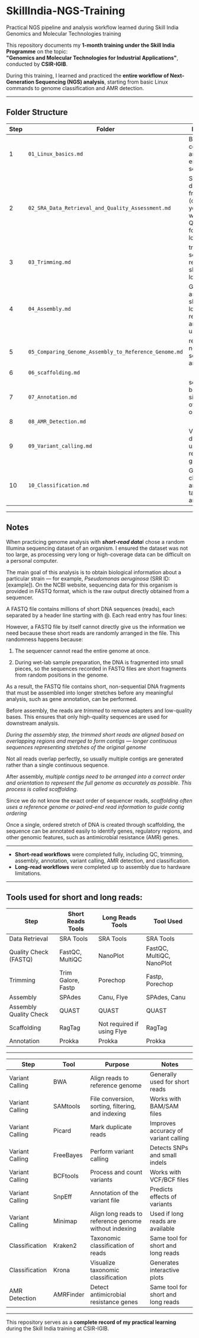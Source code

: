 # SkillIndia-NGS-Training
Practical NGS pipeline and analysis workflow learned during Skill India Genomics and Molecular Technologies training


This repository documents my **1-month training under the Skill India Programme** on the topic:  
**"Genomics and Molecular Technologies for Industrial Applications"**, conducted by **CSIR-IGIB**.  

During this training, I learned and practiced the **entire workflow of Next-Generation Sequencing (NGS) analysis**, starting from basic Linux commands to genome classification and AMR detection.  

---

## Folder Structure

| Step | Folder | Description |
|------|--------|-------------|
| 1 | `01_Linux_basics.md` | Basic Linux commands and environment setup |
| 2 | `02_SRA_Data_Retrieval_and_Quality_Assessment.md` | SRA file download from NCBI (organism you wish to work on) Quality check for short and long reads |
| 3 | `03_Trimming.md` | trimming of sequencing reads for short and long reads  |
| 4 | `04_Assembly.md` | Genome assembly for short and long readsGenome annotation using Prokka |
| 5 | `05_Comparing_Genome_Assembly_to_Reference_Genome.md` | reference file needed for scaffolding and assembly |
| 6 | `06_scaffolding.md`  
| 7 | `07_Annotation.md` | see the biological significance of your organism |
| 8 | `08_AMR_Detection.md` 
| 9 | `09_Variant_calling.md` | Variant detection using reference genome |
| 10 | `10_Classification.md` | Genome classification and taxonomy analysis |


---

## Notes

When practicing genome analysis with ***short-read data***I chose a random Illumina sequencing dataset of an organism. I ensured the dataset was not too large, as processing very long or high-coverage data can be difficult on a personal computer.

The main goal of this analysis is to obtain biological information about a particular strain — for example, *Pseudomonas aeruginosa* (SRR ID: [example]). On the NCBI website, sequencing data for this organism is provided in FASTQ format, which is the raw output directly obtained from a sequencer.

A FASTQ file contains millions of short DNA sequences (reads), each separated by a header line starting with @. Each read entry has four lines:


However, a FASTQ file by itself cannot directly give us the information we need because these short reads are randomly arranged in the file. This randomness happens because:

1. The sequencer cannot read the entire genome at once.

2. During wet-lab sample preparation, the DNA is fragmented into small pieces, so the sequences recorded in FASTQ files are short fragments from random positions in the genome.

As a result, the FASTQ file contains short, non-sequential DNA fragments that must be assembled into longer stretches before any meaningful analysis, such as gene annotation, can be performed.

Before assembly, the reads are *trimmed* to remove adapters and low-quality bases. This ensures that only high-quality sequences are used for downstream analysis.

*During the assembly step, the trimmed short reads are aligned based on overlapping regions and merged to form contigs — longer continuous sequences representing stretches of the original genome*

Not all reads overlap perfectly, so usually multiple contigs are generated rather than a single continuous sequence. 

After assembly, *multiple contigs need to be arranged into a correct order and orientation to represent the full genome as accurately as possible. This process is called scaffolding*.

Since we do not know the exact order of sequencer reads, *scaffolding often uses a reference genome or paired-end read information to guide contig ordering*

Once a single, ordered stretch of DNA is created through scaffolding, the sequence can be annotated easily to identify genes, regulatory regions, and other genomic features, such as antimicrobial resistance (AMR) genes.

---

- **Short-read workflows** were completed fully, including QC, trimming, assembly, annotation, variant calling, AMR detection, and classification.  
- **Long-read workflows** were completed up to assembly due to hardware limitations.  



---

## Tools used for short and long reads:

| Step                       | Short Reads Tools                  | Long Reads Tools                 | Tool Used |
|-----------------------------|----------------------------------|--------------------------------|-----------|
| Data Retrieval              | SRA Tools                         | SRA Tools                       | SRA Tools |
| Quality Check (FASTQ)       | FastQC, MultiQC                   | NanoPlot                        | FastQC, MultiQC, NanoPlot |
| Trimming                    | Trim Galore, Fastp                | Porechop                        | Fastp, Porechop |
| Assembly                    | SPAdes                            | Canu, Flye                      | SPAdes, Canu |
| Assembly Quality Check      | QUAST                             | QUAST                            | QUAST     |
| Scaffolding                 | RagTag                            | Not required if using Flye       | RagTag    |
| Annotation                  | Prokka                            | Prokka                           | Prokka    |

---

| Step                  | Tool        | Purpose                                           | Notes |
|-----------------------|------------|--------------------------------------------------|-------|
| Variant Calling       | BWA        | Align reads to reference genome                 | Generally used for short reads |
| Variant Calling       | SAMtools   | File conversion, sorting, filtering, and indexing | Works with BAM/SAM files |
| Variant Calling       | Picard     | Mark duplicate reads                             | Improves accuracy of variant calling |
| Variant Calling       | FreeBayes  | Perform variant calling                          | Detects SNPs and small indels |
| Variant Calling       | BCFtools   | Process and count variants                       | Works with VCF/BCF files |
| Variant Calling       | SnpEff     | Annotation of the variant file                   | Predicts effects of variants |
| Variant Calling       | Minimap    | Align long reads to reference genome without indexing | Used if long reads are available |
| Classification        | Kraken2    | Taxonomic classification of reads                | Same tool for short and long reads |
| Classification        | Krona      | Visualize taxonomic classification              | Generates interactive plots |
| AMR Detection         | AMRFinder  | Detect antimicrobial resistance genes            | Same tool for short and long reads |

---

This repository serves as a **complete record of my practical learning** during the Skill India training at CSIR-IGIB.  

